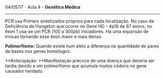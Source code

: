 04/05/17 - Aula 4 - **Genética Médica**

---

PCR usa Primers sintetizados próprios para cada localização. No caso da Deficiência de Hungeton que ocorre no Gene HD - 4p16 de 67 éxons, no éxon 1 usa-se um PCR \(100 a 300pb\) iniciadores. Há uma expansão de trincas tornando esse éxon maior e mais denso.

**Polimorfismo:** Quando existe num alelo a diferença  na quantidade de pares de bases nos genes homólogos.

**Antecipação: **Manifestação precoce de uma doença que deveria ser tardia devido a um polimorfismo que acumula muitos códons no gene causador herdado.

